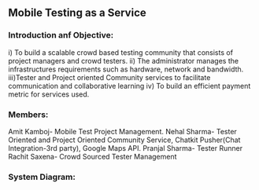 ## Mobile Testing as a Service

### Introduction anf Objective:

i)  To build a scalable crowd based testing community that consists of project managers and crowd testers.
ii) The administrator manages the infrastructures requirements such as hardware, network and bandwidth.
iii)Tester and Project oriented Community services to facilitate communication and collaborative learning
iv) To build an efficient payment metric for services used.

### Members:
Amit Kamboj- Mobile Test Project Management.
Nehal Sharma- Tester Oriented and Project Oriented Community Service, Chatkit Pusher(Chat Integration-3rd party), Google Maps API.
Pranjal Sharma- Tester Runner
Rachit Saxena- Crowd Sourced Tester Management

### System Diagram:

